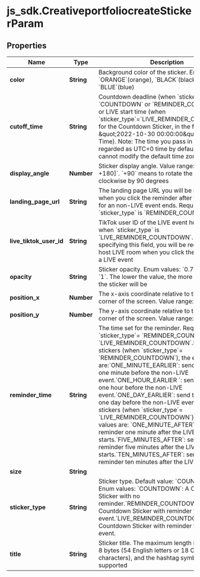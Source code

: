 # js_sdk.CreativeportfoliocreateStickerParam

## Properties
Name | Type | Description | Notes
------------ | ------------- | ------------- | -------------
**color** | **String** | Background color of the sticker. Enum values: &#x60;ORANGE&#x60;(orange), &#x60;BLACK&#x60;(black), &#x60;RED&#x60;(red), &#x60;BLUE&#x60;(blue) | [optional] 
**cutoff_time** | **String** | Countdown deadline (when &#x60;sticker_type&#x60;&#x3D; &#x60;COUNTDOWN&#x60; or &#x60;REMINDER_COUNTDOWN&#x60;) or LIVE start time (when &#x60;sticker_type&#x60;&#x3D;&#x60;LIVE_REMINDER_COUNTDOWN&#x60;) for the Countdown Sticker, in the format of \&quot;2022-10-30 00:00:00\&quot; (UTC+0 Time). Note: The time you pass in via this field is regarded as UTC+0 time by default and you cannot modify the default time zone | [optional] 
**display_angle** | **Number** | Sticker display angle. Value range: &#x60;[-180, +180]&#x60;. &#x60;+90&#x60; means to rotate the sticker clockwise by 90 degrees | [optional] 
**landing_page_url** | **String** | The landing page URL you will be redirected to when you click the reminder after the countdown for an non-LIVE event ends. Required when &#x60;sticker_type&#x60; is &#x60;REMINDER_COUNTDOWN&#x60; | [optional] 
**live_tiktok_user_id** | **String** | TikTok user ID of the LIVE event host. Required when &#x60;sticker_type&#x60; is &#x60;LIVE_REMINDER_COUNTDOWN&#x60;. After specifying this field, you will be redirected to the host LIVE room when you click the reminder for a LIVE event | [optional] 
**opacity** | **String** | Sticker opacity. Enum values: &#x60;0.7&#x60;, &#x60;0.8&#x60;, &#x60;0.9&#x60;, &#x60;1&#x60;. The lower the value, the more transparent the sticker will be | [optional] 
**position_x** | **Number** | The x-axis coordinate relative to the top-left corner of the screen. Value range: 50-109 | [optional] 
**position_y** | **Number** | The y-axis coordinate relative to the top-left corner of the screen. Value range: 141-506 | [optional] 
**reminder_time** | **String** | The time set for the reminder. Required when &#x60;sticker_type&#x60;&#x3D; &#x60;REMINDER_COUNTDOWN&#x60; or &#x60;LIVE_REMINDER_COUNTDOWN&#x60;.For non-LIVE stickers (when &#x60;sticker_type&#x60;&#x3D; &#x60;REMINDER_COUNTDOWN&#x60;), the enum values are:&#x60;ONE_MINUTE_EARLIER&#x60;: send the reminder one minute before the non-LIVE event.&#x60;ONE_HOUR_EARLIER &#x60;: send the reminder one hour before the non-LIVE event.&#x60;ONE_DAY_EARLIER&#x60;: send the reminder one day before the non-LIVE event.For LIVE stickers (when &#x60;sticker_type&#x60;&#x3D; &#x60;LIVE_REMINDER_COUNTDOWN&#x60;), the enum values are: &#x60;ONE_MINUTE_AFTER&#x60;: send the reminder one minute after the LIVE event starts.&#x60;FIVE_MINUTES_AFTER&#x60;: send the reminder five minutes after the LIVE event starts.&#x60;TEN_MINUTES_AFTER&#x60;: send the reminder ten minutes after the LIVE event starts.  | [optional] 
**size** | **String** |  | [optional] 
**sticker_type** | **String** | Sticker type. Default value: &#x60;COUNTDOWN&#x60;. Enum values: &#x60;COUNTDOWN&#x60;: A Countdown Sticker with no reminder.&#x60;REMINDER_COUNTDOWN&#x60;: A Countdown Sticker with reminder for a non-LIVE event.&#x60;LIVE_REMINDER_COUNTDOWN&#x60;: A Countdown Sticker with reminder for a LIVE event. | [optional] 
**title** | **String** | Sticker title. The maximum length is 54, in UTF-8 bytes (54 English letters or 18 Chinese characters), and the hashtag symbol (#) is not supported | [optional] 
